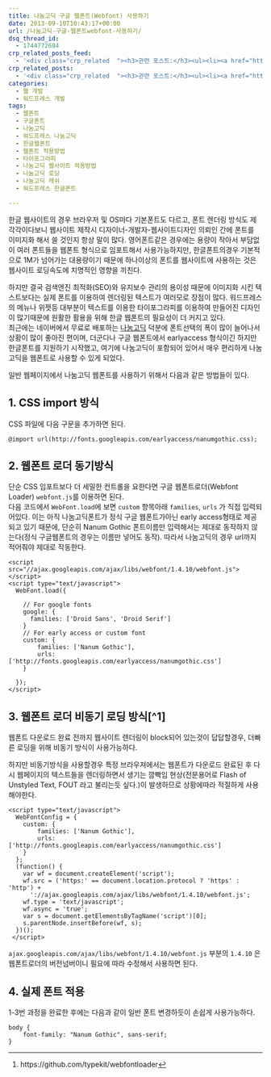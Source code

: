 ```yaml
---
title: 나눔고딕 구글 웹폰트(Webfont) 사용하기
date: 2013-09-10T10:43:17+00:00
url: /나눔고딕-구글-웹폰트webfont-사용하기/
dsq_thread_id:
  - 1744772684
crp_related_posts_feed:
  - '<div class="crp_related  "><h3>관련 포스트:</h3><ul><li><a href="https://www.letmecompile.com/kotlin-coroutine-vs-javascript-async-comparison/"     class="post-873"><span class="crp_title">JavaScript 개발자에게 Kotlin coroutine 10분만에 이해시키기</span></a></li><li><a href="https://www.letmecompile.com/shotcut-linux-server-video-generation/"     class="post-753"><span class="crp_title">Shotcut을 이용하여 리눅스 서버에서 템플릿 기반의 동영상 만들기</span></a></li><li><a href="https://www.letmecompile.com/chrome-extension-with-react/"     class="post-776"><span class="crp_title">크롬 익스텐션 개발 + 리액트 적용하기</span></a></li><li><a href="https://www.letmecompile.com/steemit-font-changer/"     class="post-717"><span class="crp_title">스팀잇 폰트체인저 - 한글 폰트 최적화로 스팀잇 포스트의 가독성을 향상시키기</span></a></li><li><a href="https://www.letmecompile.com/certificate-file-format-extensions-comparison/"     class="post-792"><span class="crp_title">인증서 파일 형식 및 확장자의 차이점 비교 설명 (Certificate file format&hellip;</span></a></li></ul><div class="crp_clear"></div></div>'
crp_related_posts:
  - '<div class="crp_related  "><h3>관련 포스트:</h3><ul><li><a href="https://www.letmecompile.com/kotlin-coroutine-vs-javascript-async-comparison/"     class="post-873"><span class="crp_title">JavaScript 개발자에게 Kotlin coroutine 10분만에 이해시키기</span></a></li><li><a href="https://www.letmecompile.com/shotcut-linux-server-video-generation/"     class="post-753"><span class="crp_title">Shotcut을 이용하여 리눅스 서버에서 템플릿 기반의 동영상 만들기</span></a></li><li><a href="https://www.letmecompile.com/chrome-extension-with-react/"     class="post-776"><span class="crp_title">크롬 익스텐션 개발 + 리액트 적용하기</span></a></li><li><a href="https://www.letmecompile.com/steemit-font-changer/"     class="post-717"><span class="crp_title">스팀잇 폰트체인저 - 한글 폰트 최적화로 스팀잇 포스트의 가독성을 향상시키기</span></a></li><li><a href="https://www.letmecompile.com/certificate-file-format-extensions-comparison/"     class="post-792"><span class="crp_title">인증서 파일 형식 및 확장자의 차이점 비교 설명 (Certificate file format&hellip;</span></a></li></ul><div class="crp_clear"></div></div>'
categories:
  - 웹 개발
  - 워드프레스 개발
tags:
  - 웹폰트
  - 구글폰트
  - 나눔고딕
  - 워드프레스 나눔고딕
  - 한글웹폰트
  - 웹폰트 적용방법
  - 타이포그라피
  - 나눔고딕 웹사이트 적용방법
  - 나눔고딕 로딩
  - 나눔고딕 캐쉬
  - 워드프레스 한글폰트

---
```

한글 웹사이트의 경우 브라우저 및 OS마다 기본폰트도 다르고, 폰트 렌더링 방식도 제각각이다보니 웹사이트 제작시 디자이너-개발자-웹사이트디자인 의뢰인 간에 폰트를 이미지화 해서 쓸 것인지 항상 말이 많다. 영어폰트같은 경우에는 용량이 작아서 부담없이 여러 폰트들을 웹폰트 형식으로 임포트해서 사용가능하지만, 한글폰트의경우 기본적으로 1M가 넘어가는 대용량이기 때문에 하나이상의 폰트를 웹사이트에 사용하는 것은 웹사이트 로딩속도에 치명적인 영향을 끼친다.

하지만 결국 검색엔진 최적화(SEO)와 유지보수 관리의 용이성 때문에 이미지화 시킨 텍스트보다는 실제 폰트를 이용하여 렌더링된 텍스트가 여러모로 장점이 많다. 워드프레스의 메뉴나 위젯등 대부분이 텍스트를 이용한 타이포그라피를 이용하여 만들어진 디자인이 많기때문에 원활한 활용을 위해 한글 웹폰트의 필요성이 더 커지고 있다.  
최근에는 네이버에서 무료로 배포하는 [나눔고딕][1] 덕분에 폰트선택의 폭이 많이 늘어나서 상황이 많이 좋아진 편이며, 더군다나 구글 웹폰트에서 earlyaccess 형식이긴 하지만 한글폰트를 지원하기 시작했고, 여기에 나눔고딕이 포함되어 있어서 매우 편리하게 나눔고딕을 웹폰트로 사용할 수 있게 되었다.

일반 웹페이지에서 나눔고딕 웹폰트를 사용하기 위해서 다음과 같은 방법들이 있다.

## 1. CSS import 방식

CSS 파일에 다음 구문을 추가하면 된다.

    @import url(http://fonts.googleapis.com/earlyaccess/nanumgothic.css);
    

## 2. 웹폰트 로더 동기방식

단순 CSS 임포트보다 더 세밀한 컨트롤을 요한다면 구글 웹폰트로더(Webfont Loader) `webfont.js`를 이용하면 된다.  
다음 코드에서 `WebFont.load`에 보면 `custom` 항목아래 `families`, `urls` 가 직접 입력되어있다. 이는 아직 나눔고딕폰트가 정식 구글 웹폰트가아닌 early access형태로 제공되고 있기 때문에, 단순히 Nanum Gothic 폰트이름만 입력해서는 제대로 동작하지 않는다(정식 구글웹폰트의 경우는 이름만 넣어도 동작). 따라서 나눔고딕의 경우 url까지 적어줘야 제대로 작동한다.

    <script src="//ajax.googleapis.com/ajax/libs/webfont/1.4.10/webfont.js"></script>
    <script type="text/javascript">
      WebFont.load({
    
        // For google fonts
        google: {
          families: ['Droid Sans', 'Droid Serif']
        }
        // For early access or custom font
        custom: {
            families: ['Nanum Gothic'],
            urls: ['http://fonts.googleapis.com/earlyaccess/nanumgothic.css']
        }
    
      });
    </script>
    

## 3. 웹폰트 로더 비동기 로딩 방식[^1]

웹폰트 다운로드 완료 전까지 웹사이트 렌더링이 block되어 있는것이 답답할경우, 더빠른 로딩을 위해 비동기 방식이 사용가능하다.

하지만 비동기방식을 사용할경우 특정 브라우져에서는 웹폰트가 다운로드 완료된 후 다시 웹페이지의 텍스트들을 렌더링하면서 생기는 깜빡임 현상(전문용어로 Flash of Unstyled Text, FOUT 라고 불리는듯 싶다.)이 발생하므로 상황에따라 적절하게 사용해야한다.

    <script type="text/javascript">
      WebFontConfig = {
        custom: {
            families: ['Nanum Gothic'],
            urls: ['http://fonts.googleapis.com/earlyaccess/nanumgothic.css']
        }
      };
      (function() {
        var wf = document.createElement('script');
        wf.src = ('https:' == document.location.protocol ? 'https' : 'http') +
          '://ajax.googleapis.com/ajax/libs/webfont/1.4.10/webfont.js';
        wf.type = 'text/javascript';
        wf.async = 'true';
        var s = document.getElementsByTagName('script')[0];
        s.parentNode.insertBefore(wf, s);
      })(); 
     </script>
    

`ajax.googleapis.com/ajax/libs/webfont/1.4.10/webfont.js` 부분의 `1.4.10` 은 웹폰트로더의 버전넘버이니 필요에 따라 수정해서 사용하면 된다.

## 4. 실제 폰트 적용

1-3번 과정을 완료한 후에는 다음과 같이 일반 폰트 변경하듯이 손쉽게 사용가능하다.

    body {
        font-family: "Nanum Gothic", sans-serif;
    }
    

<div class="footnotes">
  <hr />
  
  <ol>
    <li id="fn:1">
      <p>
        https://github.com/typekit/webfontloader<a href="#fnref:1" rev="footnote">&#8617;</a>
      </p>
    </li>
  </ol>
</div>

 [1]: http://hangeul.naver.com/font